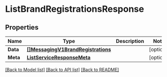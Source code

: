 # ListBrandRegistrationsResponse

## Properties
Name | Type | Description | Notes
------------ | ------------- | ------------- | -------------
**Data** | [**[]MessagingV1BrandRegistrations**](messaging.v1.brand_registrations.md) |  |[optional] 
**Meta** | [**ListServiceResponseMeta**](ListServiceResponse_meta.md) |  |[optional] 

[[Back to Model list]](../README.md#documentation-for-models) [[Back to API list]](../README.md#documentation-for-api-endpoints) [[Back to README]](../README.md)


